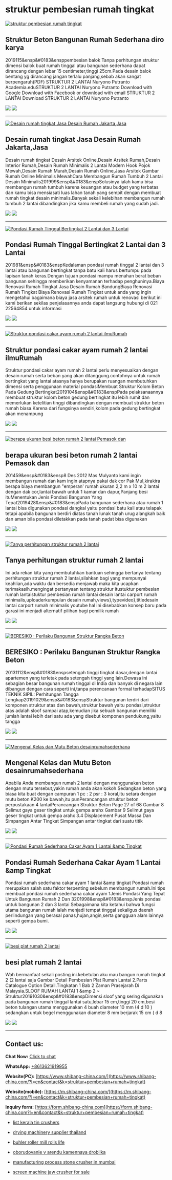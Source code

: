 # struktur pembesian rumah tingkat

<a href="https://swt.shibang-china.com/?l=en&img&k=struktur+pembesian+rumah+tingkat" target="_blank">![struktur pembesian rumah tingkat](http://static.shibang-china.com/all-800x300/1491.jpg)</a>

## Struktur Beton Bangunan Rumah Sederhana diro karya
2019115&ensp&#0183&ensppembesian balok Tanpa perhitungan struktur dimensi balok buat rumah tinggal atau bangunan sederhana dapat dirancang dengan lebar 15 centimeter,tinggi 25cm.Pada desain balok bentang yg dirancang jangan terlalu panjang,sebab akan sangat berpengaruh(PDF) STRUKTUR 2 LANTAI Nuryono Putranto Academia.eduSTRUKTUR 2 LANTAI Nuryono Putranto Download with Google Download with Facebook or download with email STRUKTUR 2 LANTAI Download STRUKTUR 2 LANTAI Nuryono Putranto


<a href="https://whatsapp.shibangsoft.com/WhatsApp.php" target="_blank" title="WhatsApp">![](http://static.shibang-china.com/icon/whatsapp.png)</a> <a href="https://swt.shibang-china.com/?l=en&icon&k=struktur+pembesian+rumah+tingkat" target="_blank">![](http://static.shibang-china.com/icon/chat-en.png)</a>

---

<a href="https://swt.shibang-china.com/?l=en&img&k=struktur+pembesian+rumah+tingkat" target="_blank">![Desain rumah tingkat Jasa Desain Rumah Jakarta,Jasa](http://static.shibang-china.com/all-800x300/994.jpg)</a>

## Desain rumah tingkat Jasa Desain Rumah Jakarta,Jasa
Desain rumah tingkat Desain Arsitek Online,Desain Arsitek Rumah,Desain Interior Rumah,Desain Rumah Minimalis 2 Lantai Modern Hook Pojok Mewah,Desain Rumah Murah,Desain Rumah Online,Jasa Arsitek Gambar Rumah Online Minimalis MewahCara Membangun Rumah Tumbuh 2 Lantai Desain Minimalis201999&ensp&#0183&enspSolusinya ialah kamu bisa membangun rumah tumbuh karena keuangan atau budget yang terbatas dan kamu bisa mensiasati luas lahan tanah yang sempit dengan membuat rumah tingkat desain minimalis.Banyak sekali kelebihan membangun rumah tumbuh 2 lantai dibandingkan jika kamu membeli rumah yang sudah jadi.


<a href="https://whatsapp.shibangsoft.com/WhatsApp.php" target="_blank" title="WhatsApp">![](http://static.shibang-china.com/icon/whatsapp.png)</a> <a href="https://swt.shibang-china.com/?l=en&icon&k=struktur+pembesian+rumah+tingkat" target="_blank">![](http://static.shibang-china.com/icon/chat-en.png)</a>

---

<a href="https://swt.shibang-china.com/?l=en&img&k=struktur+pembesian+rumah+tingkat" target="_blank">![Pondasi Rumah Tinggal Bertingkat 2 Lantai dan 3 Lantai](http://static.shibang-china.com/all-800x300/1173.jpg)</a>

## Pondasi Rumah Tinggal Bertingkat 2 Lantai dan 3 Lantai
201981&ensp&#0183&enspKedalaman pondasi rumah tinggal 2 lantai dan 3 lantai atau bangunan bertingkat tanpa batu kali harus bertumpu pada lapisan tanah keras.Dengan tujuan pondasi mampu menahan berat beban bangunan sehingga memberikan kenyamanan terhadap penghuninya.Biaya Renovasi Rumah Tingkat Jasa Desain Rumah BandungBiaya Renovasi Rumah Tingkat Biaya Renovasi Rumah Tingkat untuk anda yang ingin mengetahui bagaimana biaya jasa arsitek rumah untuk renovasi berikut ini kami berikan sekilas penjelasannya anda dapat langsung hubungi di 021 22564854 untuk informasi


<a href="https://whatsapp.shibangsoft.com/WhatsApp.php" target="_blank" title="WhatsApp">![](http://static.shibang-china.com/icon/whatsapp.png)</a> <a href="https://swt.shibang-china.com/?l=en&icon&k=struktur+pembesian+rumah+tingkat" target="_blank">![](http://static.shibang-china.com/icon/chat-en.png)</a>

---

<a href="https://swt.shibang-china.com/?l=en&img&k=struktur+pembesian+rumah+tingkat" target="_blank">![Struktur pondasi cakar ayam rumah 2 lantai ilmuRumah](http://static.shibang-china.com/all-800x300/742.jpg)</a>

## Struktur pondasi cakar ayam rumah 2 lantai ilmuRumah
Struktur pondasi cakar ayam rumah 2 lantai perlu menyesuaikan dengan desain rumah serta beban yang akan ditanggung.contohnya untuk rumah bertingkat yang lantai atasnya hanya berupakan ruangan membutuhkan dimensi serta penggunaan material pondasiMembuat Struktur Kolom Beton Pada Gedung Bertingkat2019104&ensp&#0183&enspPada pelaksanaannya membuat struktur kolom beton gedung bertingkat itu lebih rumit dan memerlukan ketelitian tinggi dibandingkan dengan membuat struktur beton rumah biasa.Karena dari fungsinya sendiri,kolom pada gedung bertingkat akan menampung


<a href="https://whatsapp.shibangsoft.com/WhatsApp.php" target="_blank" title="WhatsApp">![](http://static.shibang-china.com/icon/whatsapp.png)</a> <a href="https://swt.shibang-china.com/?l=en&icon&k=struktur+pembesian+rumah+tingkat" target="_blank">![](http://static.shibang-china.com/icon/chat-en.png)</a>

---

<a href="https://swt.shibang-china.com/?l=en&img&k=struktur+pembesian+rumah+tingkat" target="_blank">![berapa ukuran besi beton rumah 2 lantai Pemasok dan](http://static.shibang-china.com/all-800x300/487.jpg)</a>

## berapa ukuran besi beton rumah 2 lantai Pemasok dan
201459&ensp&#0183&ensp8 Des 2012 Mas Mulyanto kami ingin membangun rumah dan kam ingin atapnya pakai dak cor Pak Mul,kirakira berapa biaya membangun "emperan' rumah ukuran 2,2 m x 10 m 2 lantai dengan dak cor,lantai bawah untuk 1 kamar dan dapur,Panjang besi ituMenentukan Jenis Pondasi Bangunan Yang Tepat2019428&ensp&#0183&enspPada bangunan sederhana atau rumah 1 lantai bisa digunakan pondasi dangkal yaitu pondasi batu kali atau telapak tetapi apabila bangunan berdiri diatas tanah lunak tanah urug alangkah baik dan aman bila pondasi diletakkan pada tanah padat bisa digunakan


<a href="https://whatsapp.shibangsoft.com/WhatsApp.php" target="_blank" title="WhatsApp">![](http://static.shibang-china.com/icon/whatsapp.png)</a> <a href="https://swt.shibang-china.com/?l=en&icon&k=struktur+pembesian+rumah+tingkat" target="_blank">![](http://static.shibang-china.com/icon/chat-en.png)</a>

---

<a href="https://swt.shibang-china.com/?l=en&img&k=struktur+pembesian+rumah+tingkat" target="_blank">![Tanya perhitungan struktur rumah 2 lantai](http://static.shibang-china.com/all-800x300/658.jpg)</a>

## Tanya perhitungan struktur rumah 2 lantai
Ini ada rekan kita yang membutuhkan bantuan sehingga bertanya tentang perhitungan struktur rumah 2 lantai,silahkan bagi yang mempunyai keahlian,ada waktu dan bersedia menjawab maka kita ucapkan terimakasih.mengingat pertanyaan tentang struktur itustuktur pembesian rumah lantaistuktur pembesian rumah lantai desain lantai carport rumah minimalis,uploaderkumpulan desain rumah,views},typevideo},titledesain lantai carport rumah minimalis youtube hal ini disebabkan konsep baru pada garasi ini menjadi alternatif pilihan bagi pemilik rumah


<a href="https://whatsapp.shibangsoft.com/WhatsApp.php" target="_blank" title="WhatsApp">![](http://static.shibang-china.com/icon/whatsapp.png)</a> <a href="https://swt.shibang-china.com/?l=en&icon&k=struktur+pembesian+rumah+tingkat" target="_blank">![](http://static.shibang-china.com/icon/chat-en.png)</a>

---

<a href="https://swt.shibang-china.com/?l=en&img&k=struktur+pembesian+rumah+tingkat" target="_blank">![BERESIKO : Perilaku Bangunan Struktur Rangka Beton](http://static.shibang-china.com/all-800x300/1231.jpg)</a>

## BERESIKO : Perilaku Bangunan Struktur Rangka Beton
20131112&ensp&#0183&enspsetengah tinggi tingkat dasar,dengan lantai apartemen yang terletak pada setengah tinggi yang lain.Dewasa ini sebagian besar bangunan rumah tinggal di India dan banyak di negara lain dibangun dengan cara seperti ini,tanpa perencanaan formal terhadapSITUS TEKNIK SIPIL: Perhitungan Tangga Lengkap20191029&ensp&#0183&enspStruktur bangunan terdiri dari komponen struktur atas dan bawah,struktur bawah yaitu pondasi,struktur atas adalah sloof sampai atap,kemudian jika sebuah bangunan memiliki jumlah lantai lebih dari satu ada yang disebut komponen pendukung,yaitu tangga


<a href="https://whatsapp.shibangsoft.com/WhatsApp.php" target="_blank" title="WhatsApp">![](http://static.shibang-china.com/icon/whatsapp.png)</a> <a href="https://swt.shibang-china.com/?l=en&icon&k=struktur+pembesian+rumah+tingkat" target="_blank">![](http://static.shibang-china.com/icon/chat-en.png)</a>

---

<a href="https://swt.shibang-china.com/?l=en&img&k=struktur+pembesian+rumah+tingkat" target="_blank">![Mengenal Kelas dan Mutu Beton desainrumahsederhana](http://static.shibang-china.com/all-800x300/821.jpg)</a>

## Mengenal Kelas dan Mutu Beton desainrumahsederhana
Apabila Anda membangun rumah 2 lantai dengan menggunakan beton dengan mutu tersebut,yakin rumah anda akan kokoh.Sedangkan beton yang biasa kita buat dengan campuran 1 pc : 2 psr : 3 koral,itu setara dengan mutu beton K200 ke bawah,itu punPerancangan struktur beton perpustakaan 4 lantaiPerancangan Struktur Beton Page 27 of 68 Gambar 8 Selimut gaya geser tingkat untuk gempa arahx Gambar 9 Selimut gaya geser tingkat untuk gempa arahx 3.4 Displacement Pusat Massa Dan Simpangan Antar Tingkat Simpangan antar tingkat dari suatu titik


<a href="https://whatsapp.shibangsoft.com/WhatsApp.php" target="_blank" title="WhatsApp">![](http://static.shibang-china.com/icon/whatsapp.png)</a> <a href="https://swt.shibang-china.com/?l=en&icon&k=struktur+pembesian+rumah+tingkat" target="_blank">![](http://static.shibang-china.com/icon/chat-en.png)</a>

---

<a href="https://swt.shibang-china.com/?l=en&img&k=struktur+pembesian+rumah+tingkat" target="_blank">![Pondasi Rumah Sederhana Cakar Ayam 1 Lantai &amp Tingkat](http://static.shibang-china.com/all-800x300/1389.jpg)</a>

## Pondasi Rumah Sederhana Cakar Ayam 1 Lantai &amp Tingkat
Pondasi rumah sederhana cakar ayam 1 lantai &amp tingkat Pondasi rumah merupakan salah satu faktor terpenting sebelum membangun rumah.Ini tips membuat pondasi rumah sederhana cakar ayam 1Jenis Pondasi Yang Tepat Untuk Bangunan Rumah 2 Dan 3201998&ensp&#0183&enspJenis pondasi untuk bangunan 2 dan 3 lantai Sebagaimana kita ketahui bahwa fungsi utama bangunan rumah ialah menjadi tempat tinggal sekaligus daerah perlindungan yang berasal panas,hujan,angin,serta gangguan alam lainnya seperti gempa bumi.


<a href="https://whatsapp.shibangsoft.com/WhatsApp.php" target="_blank" title="WhatsApp">![](http://static.shibang-china.com/icon/whatsapp.png)</a> <a href="https://swt.shibang-china.com/?l=en&icon&k=struktur+pembesian+rumah+tingkat" target="_blank">![](http://static.shibang-china.com/icon/chat-en.png)</a>

---

<a href="https://swt.shibang-china.com/?l=en&img&k=struktur+pembesian+rumah+tingkat" target="_blank">![besi plat rumah 2 lantai](http://static.shibang-china.com/all-800x300/219.jpg)</a>

## besi plat rumah 2 lantai
Wah bermanfaat sekali posting ini.kebetulan aku mau bangun rumah tingkat 2 (2 lantai saja Gambar Detail Pembesian Plat Rumah Lantai 2.Parts Catalogue Option Detail.Tingkatan 1 Bab 2 Zaman Prasejarah Di Malaysia.SLOOF RUMAH LANTAI 1 &amp 2 ~ Struktur20191030&ensp&#0183&enspDimensi sloof yang sering digunakan pada bangunan rumah tinggal lantai satu,lebar 15 cm,tinggi 20 cm,besi beton tulangan utama menggunakan 4 buah diameter 10 mm (4 d 10 ) sedangkan untuk begel menggunakan diameter 8 mm berjarak 15 cm ( d 8


<a href="https://whatsapp.shibangsoft.com/WhatsApp.php" target="_blank" title="WhatsApp">![](http://static.shibang-china.com/icon/whatsapp.png)</a> <a href="https://swt.shibang-china.com/?l=en&icon&k=struktur+pembesian+rumah+tingkat" target="_blank">![](http://static.shibang-china.com/icon/chat-en.png)</a>

---
## Contact us:

**Chat Now:** [Click to chat](https://swt.shibang-china.com?l=en&contact&k=struktur+pembesian+rumah+tingkat)

**WhatsApp:**  [+8613621919955](https://whatsapp.shibangsoft.com/WhatsApp.php)

**Website(PC):** [https://www.shibang-china.com/](https://www.shibang-china.com/?l=en&contact&k=struktur+pembesian+rumah+tingkat)

**Website(mobile):** [https://m.shibang-china.com/](https://m.shibang-china.com/?l=en&contact&k=struktur+pembesian+rumah+tingkat)

**Inquiry form:** [https://form.shibang-china.com](https://form.shibang-china.com?l=en&contact&k=struktur+pembesian+rumah+tingkat)

* [list kerala tin crushers](../124/list%20kerala%20tin%20crushers.md)

* [drying machinery supplier thailand](../125/drying%20machinery%20supplier%20thailand.md)

* [buhler roller mill rolls life](../112/buhler%20roller%20mill%20rolls%20life.md)

* [oborudovanie v arendu kamennaya drobilka](../117/oborudovanie%20v%20arendu%20kamennaya%20drobilka.md)

* [manufacturing process stone crusher in mumbai](../120/manufacturing%20process%20stone%20crusher%20in%20mumbai.md)

* [screen machine jaw crusher for sale](../122/screen%20machine%20jaw%20crusher%20for%20sale.md)
